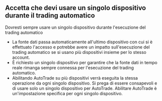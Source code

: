 ## Accetta che devi usare un singolo dispositivo durante il trading automatico

Dovresti sempre usare un singolo dispositivo durante l'esecuzione del trading automatico
- La fonte dati passa automaticamente all'ultimo dispositivo con cui si è effettuato l'accesso e potrebbe avere un impatto sull'esecuzione del trading automatico se si usano più dispositivi insieme per lo stesso account.
- È richiesto un singolo dispositivo per garantire che la fonte dati in tempo reale rimanga sempre connessa per l'esecuzione del trading automatico.
- Abilitando AutoTrade su più dispositivi verrà eseguita la stessa operazione da ogni singolo dispositivo. Si prega di essere consapevoli e di usare solo un singolo dispositivo per AutoTrade. Abilitare AutoTrade è un'impostazione specifica per ogni singolo dispositivo.